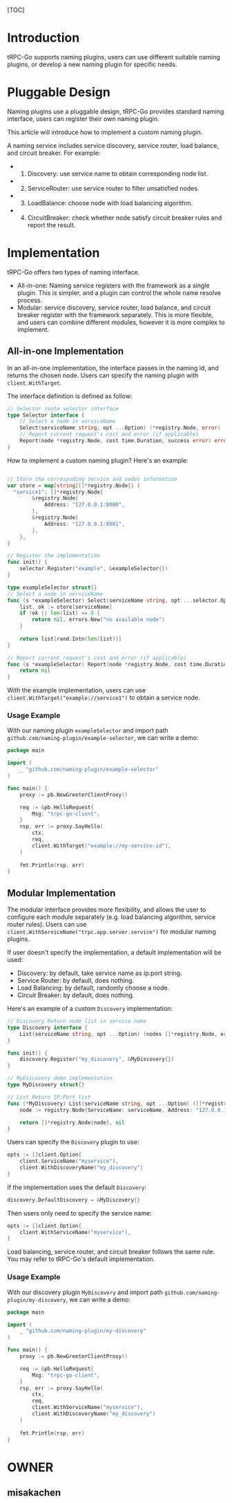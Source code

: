 [TOC]

# Introduction
tRPC-Go supports naming plugins, users can use different suitable naming plugins, or develop a new naming plugin for specific needs.

# Pluggable Design
Naming plugins use a pluggable design, tRPC-Go provides standard naming interface, users can register their own naming plugin.

This article will introduce how to implement a custom naming plugin.

A naming service includes service discovery, service router, load balance, and circuit breaker. For example:
- 1. Discovery: use service name to obtain corresponding node list.
- 2. ServiceRouter: use service router to filter unsatisfied nodes.
- 3. LoadBalance: choose node with load balancing algorithm.
- 4. CircuitBreaker: check whether node satisfy circuit breaker rules and report the result.

# Implementation

tRPC-Go offers two types of naming interface.

- All-in-one: Naming service registers with the framework as a single plugin. This is simpler, and a plugin can control the whole name resolve process.
- Modular: service discovery, service router, load balance, and circuit breaker register with the framework separately. This is more flexible, and users can combine different modules, however it is more complex to implement.

## All-in-one Implementation
In an all-in-one implementation, the interface passes in the naming id, and returns the chosen node. Users can specify the naming plugin with `client.WithTarget`.

The interface definition is defined as follow:
```go
// Selector route selector interface
type Selector interface {
	// Select a node in serviceName
	Select(serviceName string, opt ...Option) (*registry.Node, error)
	// Report current request's cost and error (if applicable)
	Report(node *registry.Node, cost time.Duration, success error) error
}
```

How to implement a custom naming plugin? Here's an example:

```go

// Store the correspoding service and nodes information
var store = map[string][]*registry.Node{} {
  "service1": []*registry.Node{
    	&registry.Node{
            Address: "127.0.0.1:8080",
        }, 
        &registry.Node{
            Address: "127.0.0.1:8081",
        },
    },
}

// Register the implementation
func init() {
	selector.Register("example", &exampleSelector{})
} 

type exampleSelector struct{} 
// Select a node in serviceName
func (s *exampleSelector) Select(serviceName string, opt ...selector.Option) (*registry.Node, error) {
   	list, ok := store[serviceName]
    if !ok || len(list) == 0 {
    	return nil, errors.New("no available node")
    }
    
    return list[rand.Intn(len(list))]
}

// Report current request's cost and error (if applicable)
func (s *exampleSelector) Report(node *registry.Node, cost time.Duration, success error) error {
    return nil
}
```

With the example implementation, users can use `client.WithTarget("example://service1")` to obtain a service node.

### Usage Example
With our naming plugin `exampleSelector` and import path `github.com/naming-plugin/example-selector`, we can write a demo:

```go
package main

import (
	_ "github.com/naming-plugin/example-selector"
)

func main() {
	proxy := pb.NewGreeterClientProxy()

	req := &pb.HelloRequest{
		Msg: "trpc-go-client",
	}
	rsp, err := proxy.SayHello(
		ctx, 
		req,
		client.WithTarget("example://my-service-id"),
	)
	
	fmt.Println(rsp, err)
}
```

## Modular Implementation
The modular interface provides more flexibility, and allows the user to configure each module separately (e.g. load balancing algorithm, service router rules). Users can use `client.WithServiceName("trpc.app.server.service")` for modular naming plugins.

If user doesn't specify the implementation, a default implementation will be used:

- Discovery: by default, take service name as ip:port string.
- Service Router: by default, does nothing.
- Load Balancing: by default, randomly choose a node.
- Circuit Breaker: by default, does nothing.

Here's an example of a custom `Discovery` implementation:

```go
// Discovery Return node list in service name
type Discovery interface {
    List(serviceName string, opt ...Option) (nodes []*registry.Node, err error)
}
```

```go
func init() {
	discovery.Register("my_discovery", &MyDiscovery{})
}

// MyDiscovery demo implementation
type MyDiscovery struct{}

// List Return IP:Port list
func (*MyDiscovery) List(serviceName string, opt ...Option) ([]*registry.Node, error) {
    node := registry.Node{ServiceName: serviceName, Address: "127.0.0.1:8080"}

    return []*registry.Node{node}, nil
}
```

Users can specify the `Discovery` plugin to use:
```go
opts := []client.Option{
	client.ServiceName("myservice"),
	client.WithDiscoveryName("my_discovery")
}
```

If the implementation uses the default `Discovery`:

```go
discovery.DefaultDiscovery = &MyDiscovery{}
```

Then users only need to specify the service name:
```go
opts := []client.Option{
	client.WithServiceName("myservice"),
}
```

Load balancing, service router, and circuit breaker follows the same rule. You may refer to tRPC-Go's default implementation.

### Usage Example
With our discovery plugin `MyDiscovery` and import path `github.com/naming-plugin/my-discovery`, we can write a demo:

```go
package main

import (
	_ "github.com/naming-plugin/my-discovery"
)

func main() {
	proxy := pb.NewGreeterClientProxy()

	req := &pb.HelloRequest{
		Msg: "trpc-go-client",
	}
	rsp, err := proxy.SayHello(
		ctx, 
		req,
		client.WithServiceName("myservice"),
		client.WithDiscoveryName("my_discovery")
	)
	
	fmt.Println(rsp, err)
}
```

# OWNER
## misakachen